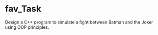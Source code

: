 # fav_Task
Design a C++ program to simulate a fight between Batman and the Joker using OOP principles.
